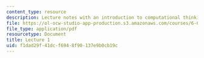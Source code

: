 ```yaml
---
content_type: resource
description: Lecture notes with an introduction to computational thinking.
file: https://ol-ocw-studio-app-production.s3.amazonaws.com/courses/6-080-great-ideas-in-theoretical-computer-science-spring-2008/f1dad29f41dcf6948f90137e9b0cb19c_lec1.pdf
file_type: application/pdf
resourcetype: Document
title: Lecture 1
uid: f1dad29f-41dc-f694-8f90-137e9b0cb19c
---
```

